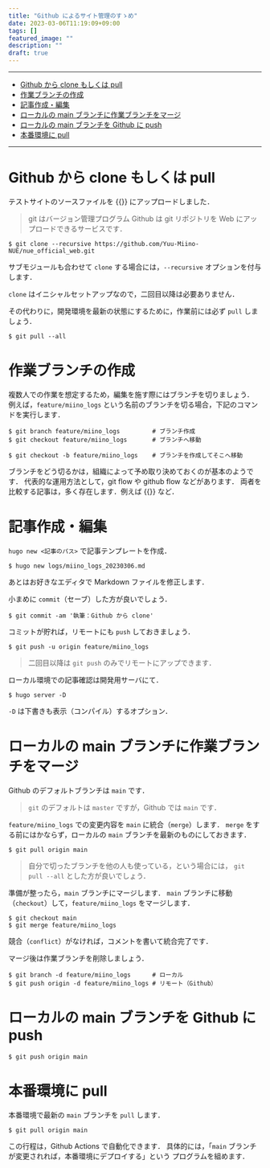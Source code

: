 ```yaml
---
title: "Github によるサイト管理のすゝめ"
date: 2023-03-06T11:19:09+09:00
tags: []
featured_image: ""
description: ""
draft: true
---
```


---
- [Github から clone もしくは pull](#github-から-clone-もしくは-pull)
- [作業ブランチの作成](#作業ブランチの作成)
- [記事作成・編集](#記事作成編集)
- [ローカルの main ブランチに作業ブランチをマージ](#ローカルの-main-ブランチに作業ブランチをマージ)
- [ローカルの main ブランチを Github に push](#ローカルの-main-ブランチを-github-に-push)
- [本番環境に pull](#本番環境に-pull)

---

# Github から clone もしくは pull
テストサイトのソースファイルを
{{<exlink href="https://github.com/Yuu-Miino-NUE/nue_official_web.git" text="Github">}}
にアップロードしました．

> git はバージョン管理プログラム
> Github は git リポジトリを Web にアップロードできるサービスです．

```shell
$ git clone --recursive https://github.com/Yuu-Miino-NUE/nue_official_web.git
```

サブモジュールも合わせて `clone` する場合には，`--recursive` オプションを付与します．

`clone` はイニシャルセットアップなので，二回目以降は必要ありません．

その代わりに，開発環境を最新の状態にするために，作業前には必ず `pull` しましょう．

```shell
$ git pull --all
```

# 作業ブランチの作成
複数人での作業を想定するため，編集を施す際にはブランチを切りましょう．
例えば，`feature/miino_logs` という名前のブランチを切る場合，下記のコマンドを実行します．

```shell
$ git branch feature/miino_logs         # ブランチ作成
$ git checkout feature/miino_logs       # ブランチへ移動

$ git checkout -b feature/miino_logs    # ブランチを作成してそこへ移動
```

ブランチをどう切るかは，組織によって予め取り決めておくのが基本のようです．
代表的な運用方法として，git flow や github flow などがあります．
両者を比較する記事は，多く存在します．例えば
{{<exlink href="https://www.geeksforgeeks.org/git-flow-vs-github-flow/" text="コチラ">}} など．

# 記事作成・編集
`hugo new <記事のパス>` で記事テンプレートを作成．

```shell
$ hugo new logs/miino_logs_20230306.md
```

あとはお好きなエディタで Markdown ファイルを修正します．

小まめに `commit`（セーブ）した方が良いでしょう．

```shell
$ git commit -am '執筆：Github から clone'
```

コミットが貯れば，リモートにも `push` しておきましょう．

```shell
$ git push -u origin feature/miino_logs
```

> 二回目以降は `git push` のみでリモートにアップできます．

ローカル環境での記事確認は開発用サーバにて．

```shell
$ hugo server -D
```

`-D` は下書きも表示（コンパイル）するオプション．

# ローカルの main ブランチに作業ブランチをマージ
Github のデフォルトブランチは `main` です．
> `git` のデフォルトは `master` ですが，Github では `main` です．

`feature/miino_logs` での変更内容を `main` に統合（`merge`）します．
`merge` をする前にはかならず，ローカルの `main` ブランチを最新のものにしておきます．

```shell
$ git pull origin main
```

> 自分で切ったブランチを他の人も使っている，という場合には，
> `git pull --all` とした方が良いでしょう．

準備が整ったら，`main` ブランチにマージします．
`main` ブランチに移動（`checkout`）して，`feature/miino_logs` をマージします．

```shell
$ git checkout main
$ git merge feature/miino_logs
```

競合（`conflict`）がなければ，コメントを書いて統合完了です．

マージ後は作業ブランチを削除しましょう．

```shell
$ git branch -d feature/miino_logs      # ローカル
$ git push origin -d feature/miino_logs # リモート（Github）
```

# ローカルの main ブランチを Github に push
```shell
$ git push origin main
```

# 本番環境に pull
本番環境で最新の `main` ブランチを `pull` します．

```shell
$ git pull origin main
```

この行程は，Github Actions で自動化できます．
具体的には，「`main` ブランチが変更されれば，本番環境にデプロイする」という
プログラムを組めます．